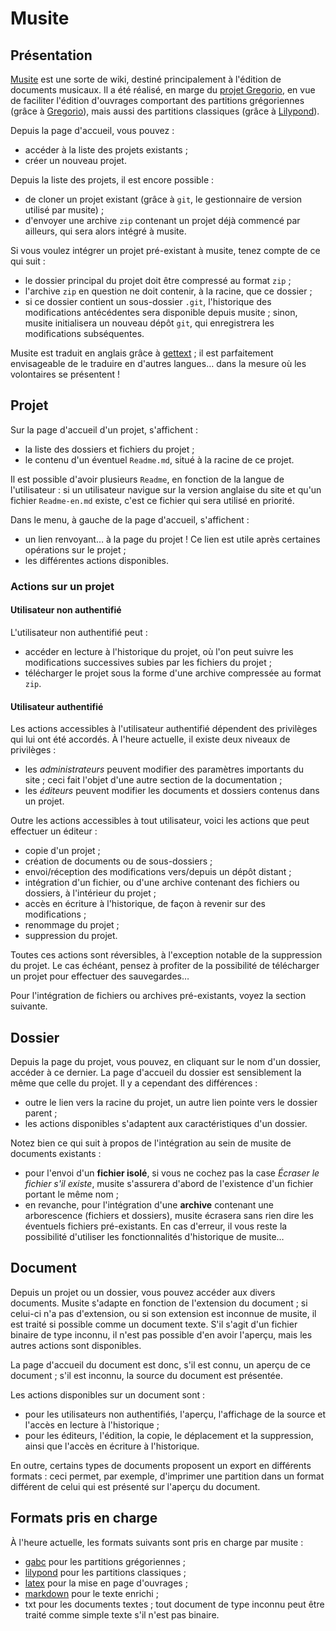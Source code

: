 Musite
======


Présentation
------------

[Musite](https://github.com/jperon/musite) est une sorte de wiki, destiné
principalement à l'édition de documents musicaux. Il a été réalisé, en marge
du [projet Gregorio](https://github.com/gregorio-project), en vue de faciliter
l'édition d'ouvrages comportant des partitions grégoriennes (grâce à
[Gregorio](http://gregorio-project.github.io)), mais aussi des partitions
classiques (grâce à [Lilypond](http://lilypond.org)).

Depuis la page d'accueil, vous pouvez :

- accéder à la liste des projets existants ;
- créer un nouveau projet.

Depuis la liste des projets, il est encore possible :

- de cloner un projet existant
  (grâce à `git`, le gestionnaire de version utilisé par musite) ;
- d'envoyer une archive `zip` contenant un projet déjà commencé par ailleurs,
  qui sera alors intégré à musite.

Si vous voulez intégrer un projet pré-existant à musite, tenez compte de ce qui
suit :

- le dossier principal du projet doit être compressé au format `zip` ;
- l'archive `zip` en question ne doit contenir, à la racine, que ce dossier ;
- si ce dossier contient un sous-dossier `.git`, l'historique des modifications
  antécédentes sera disponible depuis musite ; sinon, musite initialisera un
  nouveau dépôt `git`, qui enregistrera les modifications subséquentes.

Musite est traduit en anglais grâce à
[gettext](https://www.gnu.org/software/gettext) ; il est parfaitement
envisageable de le traduire en d'autres langues… dans la mesure où les
volontaires se présentent !


Projet
------

Sur la page d'accueil d'un projet, s'affichent :

- la liste des dossiers et fichiers du projet ;
- le contenu d'un éventuel `Readme.md`, situé à la racine de ce projet.

Il est possible d'avoir plusieurs `Readme`, en fonction de la langue de
l'utilisateur : si un utilisateur navigue sur la version anglaise du site et
qu'un fichier `Readme-en.md` existe, c'est ce fichier qui sera utilisé en
priorité.

Dans le menu, à gauche de la page d'accueil, s'affichent :

- un lien renvoyant… à la page du projet ! Ce lien est utile après certaines
  opérations sur le projet ;
- les différentes actions disponibles.

### Actions sur un projet

#### Utilisateur non authentifié

L'utilisateur non authentifié peut :

- accéder en lecture à l'historique du projet, où l'on peut
  suivre les modifications successives subies par les fichiers du projet ;
- télécharger le projet sous la forme d'une archive compressée au format `zip`.

#### Utilisateur authentifié

Les actions accessibles à l'utilisateur authentifié dépendent des privilèges qui
lui ont été accordés. À l'heure actuelle, il existe deux niveaux de privilèges :

- les *administrateurs* peuvent modifier des paramètres importants du site ; ceci
  fait l'objet d'une autre section de la documentation ;
- les *éditeurs* peuvent modifier les documents et dossiers contenus dans un
  projet.

Outre les actions accessibles à tout utilisateur, voici les actions que peut
effectuer un éditeur :

- copie d'un projet ;
- création de documents ou de sous-dossiers ;
- envoi/réception des modifications vers/depuis un dépôt distant ;
- intégration d'un fichier, ou d'une archive contenant des fichiers ou dossiers,
  à l'intérieur du projet ;
- accès en écriture à l'historique, de façon à revenir sur des modifications ;
- renommage du projet ;
- suppression du projet.

Toutes ces actions sont réversibles, à l'exception notable de la suppression du
projet. Le cas échéant, pensez à profiter de la possibilité de télécharger un
projet pour effectuer des sauvegardes…

Pour l'intégration de fichiers ou archives pré-existants, voyez la section
suivante.


Dossier
-------

Depuis la page du projet, vous pouvez, en cliquant sur le nom d'un dossier,
accéder à ce dernier. La page d'accueil du dossier est sensiblement la même que
celle du projet. Il y a cependant des différences :

- outre le lien vers la racine du projet, un autre lien pointe vers le dossier
  parent ;
- les actions disponibles s'adaptent aux caractéristiques d'un dossier.

Notez bien ce qui suit à propos de l'intégration au sein de musite de documents
existants :

- pour l'envoi d'un **fichier isolé**, si vous ne cochez pas la case *Écraser le
  fichier s'il existe*, musite s'assurera d'abord de l'existence d'un fichier
  portant le même nom ;
- en revanche, pour l'intégration d'une **archive** contenant une arborescence
  (fichiers et dossiers), musite écrasera sans rien dire les éventuels fichiers
  pré-existants. En cas d'erreur, il vous reste la possibilité d'utiliser les
  fonctionnalités d'historique de musite…


Document
--------

Depuis un projet ou un dossier, vous pouvez accéder aux divers documents. Musite
s'adapte en fonction de l'extension du document ; si celui-ci n'a pas
d'extension, ou si son extension est inconnue de musite, il est traité si
possible comme un document texte. S'il s'agit d'un fichier binaire de type
inconnu, il n'est pas possible d'en avoir l'aperçu, mais les autres actions
sont disponibles.

La page d'accueil du document est donc, s'il est connu, un aperçu
de ce document ; s'il est inconnu, la source du document est présentée.

Les actions disponibles sur un document sont :

- pour les utilisateurs non authentifiés, l'aperçu, l'affichage de la source et
  l'accès en lecture à l'historique ;
- pour les éditeurs, l'édition, la copie, le déplacement et la suppression,
  ainsi que l'accès en écriture à l'historique.

En outre, certains types de documents proposent un export en différents
formats : ceci permet, par exemple, d'imprimer une partition dans un format
différent de celui qui est présenté sur l'aperçu du document.


Formats pris en charge
----------------------

À l'heure actuelle, les formats suivants sont pris en charge par musite :

- [gabc](http://gregorio-project.github.io/gabc/index.html) pour les partitions
  grégoriennes ;
- [lilypond](www.lilypond.org/text-input.fr.html) pour les partitions
  classiques ;
- [latex](www.latex-project.org) pour la mise en page d'ouvrages ;
- [markdown](http://commonmark.org) pour le texte enrichi ;
- txt pour les documents textes ; tout document de type inconnu peut être traité
  comme simple texte s'il n'est pas binaire.